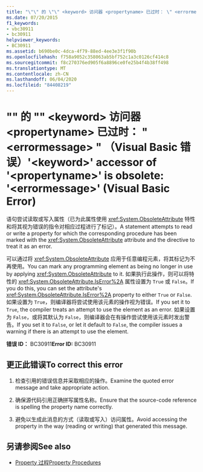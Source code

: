 ```yaml
---
title: "\"\" 的 \"\" <keyword> 访问器 <propertyname> 已过时： \" <errormessage> \" （Visual Basic 错误）"
ms.date: 07/20/2015
f1_keywords:
- vbc30911
- bc30911
helpviewer_keywords:
- BC30911
ms.assetid: b690be0c-4dca-4f79-88ed-4ee3e3f1f90b
ms.openlocfilehash: f758a9052c358063ab5bf752c1a3c0126cf414c8
ms.sourcegitcommit: f8c270376ed905f6a8896ce0fe25b4f4b38ff498
ms.translationtype: MT
ms.contentlocale: zh-CN
ms.lasthandoff: 06/04/2020
ms.locfileid: "84408219"
---
```

# <a name="keyword-accessor-of-propertyname-is-obsolete-errormessage-visual-basic-error"></a><span data-ttu-id="a77d7-102">"" 的 "" \<keyword> 访问器 \<propertyname> 已过时： " \<errormessage> " （Visual Basic 错误）</span><span class="sxs-lookup"><span data-stu-id="a77d7-102">'\<keyword>' accessor of '\<propertyname>' is obsolete: '\<errormessage>' (Visual Basic Error)</span></span>
<span data-ttu-id="a77d7-103">语句尝试读取或写入属性（已为此属性使用 <xref:System.ObsoleteAttribute> 特性和将其视为错误的指令对相应过程进行了标记）。</span><span class="sxs-lookup"><span data-stu-id="a77d7-103">A statement attempts to read or write a property for which the corresponding procedure has been marked with the <xref:System.ObsoleteAttribute> attribute and the directive to treat it as an error.</span></span>  
  
 <span data-ttu-id="a77d7-104">可以通过将 <xref:System.ObsoleteAttribute> 应用于任意编程元素，将其标记为不再使用。</span><span class="sxs-lookup"><span data-stu-id="a77d7-104">You can mark any programming element as being no longer in use by applying <xref:System.ObsoleteAttribute> to it.</span></span> <span data-ttu-id="a77d7-105">如果执行此操作，则可以将特性的 <xref:System.ObsoleteAttribute.IsError%2A> 属性设置为 `True` 或 `False`。</span><span class="sxs-lookup"><span data-stu-id="a77d7-105">If you do this, you can set the attribute's <xref:System.ObsoleteAttribute.IsError%2A> property to either `True` or `False`.</span></span> <span data-ttu-id="a77d7-106">如果设置为 `True`，则编译器将尝试使用该元素的操作视为错误。</span><span class="sxs-lookup"><span data-stu-id="a77d7-106">If you set it to `True`, the compiler treats an attempt to use the element as an error.</span></span> <span data-ttu-id="a77d7-107">如果设置为 `False`，或将其默认为 `False`，则编译器会在有操作尝试使用该元素时发出警告。</span><span class="sxs-lookup"><span data-stu-id="a77d7-107">If you set it to `False`, or let it default to `False`, the compiler issues a warning if there is an attempt to use the element.</span></span>  
  
 <span data-ttu-id="a77d7-108">**错误 ID：** BC30911</span><span class="sxs-lookup"><span data-stu-id="a77d7-108">**Error ID:** BC30911</span></span>  
  
## <a name="to-correct-this-error"></a><span data-ttu-id="a77d7-109">更正此错误</span><span class="sxs-lookup"><span data-stu-id="a77d7-109">To correct this error</span></span>  
  
1. <span data-ttu-id="a77d7-110">检查引用的错误信息并采取相应的操作。</span><span class="sxs-lookup"><span data-stu-id="a77d7-110">Examine the quoted error message and take appropriate action.</span></span>  
  
2. <span data-ttu-id="a77d7-111">确保源代码引用正确拼写属性名称。</span><span class="sxs-lookup"><span data-stu-id="a77d7-111">Ensure that the source-code reference is spelling the property name correctly.</span></span>  
  
3. <span data-ttu-id="a77d7-112">避免以生成此消息的方式（读取或写入）访问属性。</span><span class="sxs-lookup"><span data-stu-id="a77d7-112">Avoid accessing the property in the way (reading or writing) that generated this message.</span></span>  
  
## <a name="see-also"></a><span data-ttu-id="a77d7-113">另请参阅</span><span class="sxs-lookup"><span data-stu-id="a77d7-113">See also</span></span>

- [<span data-ttu-id="a77d7-114">Property 过程</span><span class="sxs-lookup"><span data-stu-id="a77d7-114">Property Procedures</span></span>](../programming-guide/language-features/procedures/property-procedures.md)
